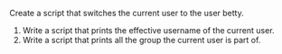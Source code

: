 Create a script that switches the current user to the user betty.
1. Write a script that prints the effective username of the current user.
2. Write a script that prints all the group the current user is part of.
